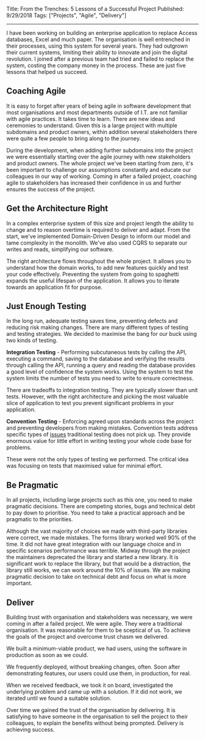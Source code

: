 Title: From the Trenches: 5 Lessons of a Successful Project
Published: 9/29/2018
Tags: ["Projects", "Agile", "Delivery"]

---

I have been working on building an enterprise application to replace Access databases, Excel and much paper. The organisation is well entrenched in their processes, using this system for several years. They had outgrown their current systems, limiting their ability to innovate and join the digital revolution. I joined after a previous team had tried and failed to replace the system, costing the company money in the process. These are just five lessons that helped us succeed. 

## Coaching Agile

It is easy to forget after years of being agile in software development that most organisations and most departments outside of I.T. are not familiar with agile practices. It takes time to learn. There are new ideas and ceremonies to understand. Given this is a large project with multiple subdomains and product owners, within addition several stakeholders there were quite a few people to bring along to the journey. 

During the development, when adding further subdomains into the project we were essentially starting over the agile journey with new stakeholders and product owners. The whole project we've been starting from zero, it's been important to challenge our assumptions constantly and educate our colleagues in our way of working. Coming in after a failed project, coaching agile to stakeholders has increased their confidence in us and further ensures the success of the project. 

## Get the Architecture Right

In a complex enterprise system of this size and project length the ability to change and to reason overtime is required to deliver and adapt. From the start, we've implemented Domain-Driven Design to inform our model and tame complexity in the monolith. We've also used CQRS to separate our writes and reads, simplifying our software. 

The right architecture flows throughout the whole project. It allows you to understand how the domain works, to add new features quickly and test your code effectively. Preventing the system from going to spaghetti expands the useful lifespan of the application. It allows you to iterate towards an application fit for purpose. 

## Just Enough Testing

In the long run, adequate testing saves time, preventing defects and reducing risk making changes. There are many different types of testing and testing strategies. We decided to maximise the bang for our buck using two kinds of testing.

**Integration Testing** - Performing subcutaneous tests by calling the API, executing a command, saving to the database and verifying the results through calling the API, running a query and reading the database provides a good level of confidence the system works. Using the system to test the system limits the number of tests you need to write to ensure correctness. 

There are tradeoffs to integration testing. They are typically slower than unit tests. However, with the right architecture and picking the most valuable slice of application to test you prevent significant problems in your application. 

**Convention Testing** - Enforcing agreed upon standards across the project and preventing developers from making mistakes. Convention tests address specific types of [issues](/How-To-Automate-Your-Code-Nazi) traditional testing does not pick up. They provide enormous value for little effort in writing testing your whole code base for problems. 

These were not the only types of testing we performed. The critical idea was focusing on tests that maximised value for minimal effort. 

## Be Pragmatic

In all projects, including large projects such as this one, you need to make pragmatic decisions. There are competing stories, bugs and technical debt to pay down to prioritise. You need to take a practical approach and be pragmatic to the priorities. 

Although the vast majority of choices we made with third-party libraries were correct, we made mistakes. The forms library worked well 90% of the time. It did not have great integration with our language choice and in specific scenarios performance was terrible. Midway through the project the maintainers deprecated the library and started a new library. It is significant work to replace the library, but that would be a distraction, the library still works, we can work around the 10% of issues. We are making pragmatic decision to take on technical debt and focus on what is more important. 

## Deliver

Building trust with organisation and stakeholders was necessary, we were coming in after a failed project. We were agile. They were a traditional organisation. It was reasonable for them to be sceptical of us. To achieve the goals of the project and overcome trust chasm we delivered.

We built a minimum-viable product, we had users, using the software in production as soon as we could. 

We frequently deployed, without breaking changes, often. Soon after demonstrating features, our users could use them, in production, for real. 

When we received feedback, we took it on board, investigated the underlying problem and came up with a solution. If it did not work, we iterated until we found a suitable solution. 

Over time we gained the trust of the organisation by delivering. It is satisfying to have someone in the organisation to sell the project to their colleagues, to explain the benefits without being prompted. Delivery is achieving success. 